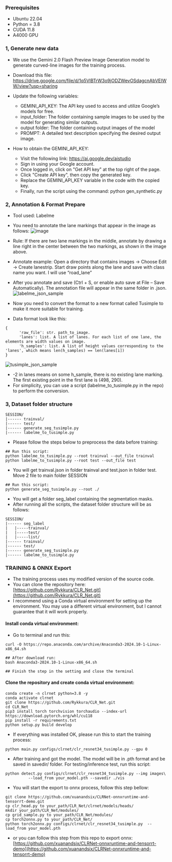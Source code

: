 ### Prerequisites 
* Ubuntu 22.04
* Python = 3.8
* CUDA 11.8
* A4000 GPU
### 1, Generate new data
- We use the Gemini 2.0 Flash Preview Image Generation model to generate curved-line images for the training process.

- Download this file: https://drive.google.com/file/d/1q5VlBTrW3o9jODZWevOSdagcnAbVEIWW/view?usp=sharing

- Update the following variables:
  - GEMINI_API_KEY: The API key used to access and utilize Google’s models for free.
  - input_folder: The folder containing sample images to be used by the model for generating similar outputs.
  - output folder:  The folder containing output images of the model
  - PROMPT: A detailed text description specifying the desired output image.

- How to obtain the GEMINI_API_KEY:
  - Visit the following link: https://ai.google.dev/aistudio
  - Sign in using your Google account.
  - Once logged in, click on "Get API key" at the top right of the page.
  - Click "Create API key", then copy the generated key.
  - Replace the GEMINI_API_KEY variable in the code with the copied key.
  - Finally, run the script using the command: python gen_synthetic.py

### 2, Annotation & Format Prepare
- Tool used: Labelme
- You need to annotate the lane markings that appear in the image as follows:
![image](https://github.com/user-attachments/assets/3706c642-9448-4c2b-97ae-204743e430bf)
- Rule: If there are two lane markings in the middle, annotate by drawing a line right in the center between the two markings, as shown in the image above.
- Annotate example: Open a directory that contains images → Choose Edit → Create lanestrip. Start draw points along the lane and save with class name you want. I will use “road_lane”
- After you annotate and save (Ctrl + S, or enable auto save at File – Save Automatically). The annotation file will appear in the same folder in .json.
![labelme_json_sample](https://github.com/user-attachments/assets/543d524e-627b-424c-b437-139557bf3c07)

- Now you need to convert the format to a new format called Tusimple to make it more suitable for training.
- Data format look like this:
```Shell
{
      'raw_file': str. path_to_image.
      'lanes': list. A list of lanes. For each list of one lane, the elements are width values on image.
      'h_samples': list. A list of height values corresponding to the 'lanes', which means len(h_samples) == len(lanes[i])
}
```
![tusimple_json_sample](https://github.com/user-attachments/assets/432344c7-bb51-47d1-b923-c1da25044466)
- -2 in lanes means on some h_sample, there is no existing lane marking. The first existing point in the first lane is (498, 290).
- For simplicity, you can use a script (labelme_to_tusimple.py in the repo) to perform the conversion.

### 3, Dataset folder structure
```Shell
SESSION/
|------ trainval/
|------ test/
|------ generate_seg_tusimple.py
|------ labelme_to_tusimple.py
```
- Please follow the steps below  to preprocess the data before training:

```Shell
## Run this script:
python labelme_to_tusimple.py --root trainval --out_file trainval
python labelme_to_tusimple.py --root test --out_file test
```
- You will get trainval.json in folder trainval and test.json in folder test. Move 2 file to main folder SESSION
```Shell
## Run this script:
python generate_seg_tusimple.py --root ./
```
- You will get a folder seg_label containing the segmentation masks.
- After running all the scripts, the dataset folder structure will be as follows:
```Shell
SESSION/
|------ seg_label
|	|-----trainval/
|	|-----test/
|	|-----list/
|------ trainval/
|------ test/
|------ generate_seg_tusimple.py
|------ labelme_to_tusimple.py
```

### TRAINING & ONNX Export
* The training process uses my modified version of the source code.
* You can clone the repository here: [https://github.com/Rykkura/CLR_Net.git](https://github.com/Rykkura/CLR_Net.git)
* I recommend using a Conda virtual environment for setting up the environment. You may use a different virtual environment, but I cannot guarantee that it will work properly.
#### Install conda virtual environment:
* Go to terminal and run this:
```Shell 
curl -O https://repo.anaconda.com/archive/Anaconda3-2024.10-1-Linux-x86_64.sh

## After download run: 
bash Anaconda3-2024.10-1-Linux-x86_64.sh

## Finish the step in the setting and close the terminal
```
#### Clone the repository and create conda virtual environment:
```Shell
conda create -n clrnet python=3.8 -y
conda activate clrnet
git clone https://github.com/Rykkura/CLR_Net.git
cd CLR_Net
pip3 install torch torchvision torchaudio --index-url https://download.pytorch.org/whl/cu118 
pip install -r requirements.txt 
python setup.py build develop
```

* If everything was installed OK, please run this to start the training process:
```Shell
python main.py configs/clrnet/clr_resnet34_tusimple.py --gpu 0
```
* After training and got the model. The model will be in .pth format and be saved in savedir/ folder. For testing/inference test, run this script:
```Shell
python detect.py configs/clrnet/clr_resnet34_tusimple.py --img images\
          --load_from your_model.pth --savedir ./vis
```
* You will start the export to onnx process, follow this step bellow:
```Shell
git clone https://github.com/xuanandsix/CLRNet-onnxruntime-and-tensorrt-demo.git
cp clr_head.py to your_path/CLR_Net/clrnet/models/heads/
mkdir your_path/CLR_Net/modules/ 
cp grid_sample.py to your_path/CLR_Net/modules/
cp torch2onnx.py to your_path/CLR_Net/
python torch2onnx.py configs/clrnet/clr_resnet34_tusimple.py  --load_from your_model.pth
```
* or you can follow this step from this repo to export onnx: [https://github.com/xuanandsix/CLRNet-onnxruntime-and-tensorrt-demo](https://github.com/xuanandsix/CLRNet-onnxruntime-and-tensorrt-demo)
